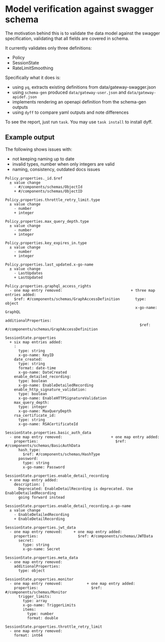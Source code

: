 # Model verification against swagger schema

The motivation behind this is to validate the data model against the
swagger specification, validating that all fields are covered in schema.

It currently validates only three definitions:

- Policy
- SessionState
- RateLimitSmoothing

Specifically what it does is:

- using `yq`, extracts existing definitions from data/gateway-swagger.json
- using `schema-gen` produced `data/gateway-user.json` and `data/gateway-apidef.json`
- implements rendering an openapi definition from the schema-gen outputs
- using `dyff` to compare yaml outputs and note differences

To see the report, just run `task`. You may use `task install` to install dyff.

## Example output

The following shows issues with:

- not keeping naming up to date
- invalid types, number when only integers are valid
- naming, consistency, outdated docs issues

```
Policy.properties._id.$ref
  ± value change
    - #/components/schemas/ObjectId
    + #/components/schemas/ObjectID

Policy.properties.throttle_retry_limit.type
  ± value change
    - number
    + integer

Policy.properties.max_query_depth.type
  ± value change
    - number
    + integer

Policy.properties.key_expires_in.type
  ± value change
    - number
    + integer

Policy.properties.last_updated.x-go-name
  ± value change
    - LastUpdates
    + LastUpdated

Policy.properties.graphql_access_rights
  - one map entry removed:                               + three map entries added:
    $ref: #/components/schemas/GraphAccessDefinition       type: object
                                                           x-go-name: GraphQL
                                                           additionalProperties:
                                                             $ref: #/components/schemas/GraphAccessDefinition

SessionState.properties
  + six map entries added:
    :
      type: string
      x-go-name: KeyID
    date_created:
      type: string
      format: date-time
      x-go-name: DateCreated
    enable_detailed_recording:
      type: boolean
      x-go-name: EnableDetailedRecording
    enable_http_signature_validation:
      type: boolean
      x-go-name: EnableHTTPSignatureValidation
    max_query_depth:
      type: integer
      x-go-name: MaxQueryDepth
    rsa_certificate_id:
      type: string
      x-go-name: RSACertificateId

SessionState.properties.basic_auth_data
  - one map entry removed:                      + one map entry added:
    properties:                                   $ref: #/components/schemas/BasicAuthData
      hash_type:
        $ref: #/components/schemas/HashType
      password:
        type: string
        x-go-name: Password

SessionState.properties.enable_detail_recording
  + one map entry added:
    description: |
      Deprecated: EnableDetailRecording is deprecated. Use EnableDetailedRecording
      going forward instead

SessionState.properties.enable_detail_recording.x-go-name
  ± value change
    - EnableDetailedRecording
    + EnableDetailRecording

SessionState.properties.jwt_data
  - one map entry removed:     + one map entry added:
    properties:                  $ref: #/components/schemas/JWTData
      secret:
        type: string
        x-go-name: Secret

SessionState.properties.meta_data
  - one map entry removed:
    additionalProperties:
      type: object

SessionState.properties.monitor
  - one map entry removed:           + one map entry added:
    properties:                        $ref: #/components/schemas/Monitor
      trigger_limits:
        type: array
        x-go-name: TriggerLimits
        items:
          type: number
          format: double

SessionState.properties.throttle_retry_limit
  - one map entry removed:
    format: int64
```
